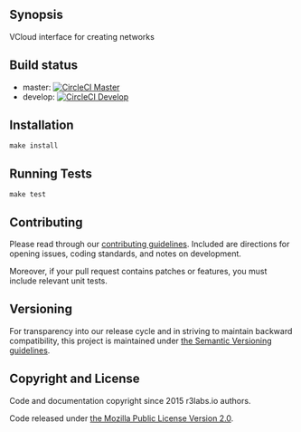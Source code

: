 ## Synopsis

VCloud interface for creating networks

## Build status

* master:  [![CircleCI Master](https://circleci.com/gh/ernestio/network-deleter-vcloud-connector/tree/master.svg?style=svg)](https://circleci.com/gh/ernestio/network-deleter-vcloud-connector/tree/master)
* develop: [![CircleCI Develop](https://circleci.com/gh/ernestio/network-deleter-vcloud-connector/tree/develop.svg?style=svg)](https://circleci.com/gh/ernestio/network-deleter-vcloud-connector/tree/develop)

## Installation

```
make install
```

## Running Tests

```
make test
```

## Contributing

Please read through our
[contributing guidelines](CONTRIBUTING.md).
Included are directions for opening issues, coding standards, and notes on
development.

Moreover, if your pull request contains patches or features, you must include
relevant unit tests.

## Versioning

For transparency into our release cycle and in striving to maintain backward
compatibility, this project is maintained under [the Semantic Versioning guidelines](http://semver.org/).

## Copyright and License

Code and documentation copyright since 2015 r3labs.io authors.

Code released under
[the Mozilla Public License Version 2.0](LICENSE).
